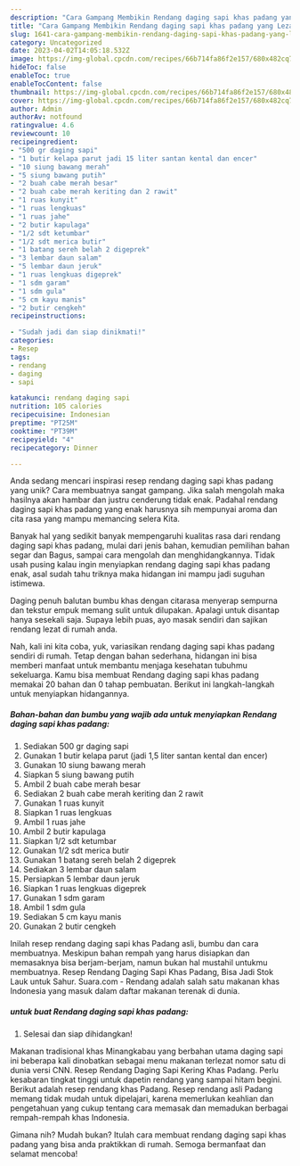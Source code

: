 ```yaml
---
description: "Cara Gampang Membikin Rendang daging sapi khas padang yang Lezat"
title: "Cara Gampang Membikin Rendang daging sapi khas padang yang Lezat"
slug: 1641-cara-gampang-membikin-rendang-daging-sapi-khas-padang-yang-lezat
category: Uncategorized
date: 2023-04-02T14:05:18.532Z
image: https://img-global.cpcdn.com/recipes/66b714fa86f2e157/680x482cq70/rendang-daging-sapi-khas-padang-foto-resep-utama.jpg
hideToc: false
enableToc: true
enableTocContent: false
thumbnail: https://img-global.cpcdn.com/recipes/66b714fa86f2e157/680x482cq70/rendang-daging-sapi-khas-padang-foto-resep-utama.jpg
cover: https://img-global.cpcdn.com/recipes/66b714fa86f2e157/680x482cq70/rendang-daging-sapi-khas-padang-foto-resep-utama.jpg
author: Admin
authorAv: notfound
ratingvalue: 4.6
reviewcount: 10
recipeingredient:
- "500 gr daging sapi"
- "1 butir kelapa parut jadi 15 liter santan kental dan encer"
- "10 siung bawang merah"
- "5 siung bawang putih"
- "2 buah cabe merah besar"
- "2 buah cabe merah keriting dan 2 rawit"
- "1 ruas kunyit"
- "1 ruas lengkuas"
- "1 ruas jahe"
- "2 butir kapulaga"
- "1/2 sdt ketumbar"
- "1/2 sdt merica butir"
- "1 batang sereh belah 2 digeprek"
- "3 lembar daun salam"
- "5 lembar daun jeruk"
- "1 ruas lengkuas digeprek"
- "1 sdm garam"
- "1 sdm gula"
- "5 cm kayu manis"
- "2 butir cengkeh"
recipeinstructions:

- "Sudah jadi dan siap dinikmati!"
categories:
- Resep
tags:
- rendang
- daging
- sapi

katakunci: rendang daging sapi 
nutrition: 105 calories
recipecuisine: Indonesian
preptime: "PT25M"
cooktime: "PT39M"
recipeyield: "4"
recipecategory: Dinner

---
```





Anda sedang mencari inspirasi resep rendang daging sapi khas padang yang unik? Cara membuatnya sangat gampang. Jika salah mengolah maka hasilnya akan hambar dan justru cenderung tidak enak. Padahal rendang daging sapi khas padang yang enak harusnya sih mempunyai aroma dan cita rasa yang mampu memancing selera Kita.





Banyak hal yang sedikit banyak mempengaruhi kualitas rasa dari rendang daging sapi khas padang, mulai dari jenis bahan, kemudian pemilihan bahan segar dan Bagus, sampai cara mengolah dan menghidangkannya. Tidak usah pusing kalau ingin menyiapkan rendang daging sapi khas padang enak,      asal sudah tahu triknya maka hidangan ini mampu jadi suguhan istimewa.














Daging penuh balutan bumbu khas dengan citarasa menyerap sempurna dan tekstur empuk memang sulit untuk dilupakan. Apalagi untuk disantap hanya sesekali saja. Supaya lebih puas, ayo masak sendiri dan sajikan rendang lezat di rumah anda.






Nah, kali ini kita coba, yuk, variasikan rendang daging sapi khas padang sendiri di rumah. Tetap dengan bahan sederhana, hidangan ini bisa memberi manfaat untuk membantu menjaga kesehatan tubuhmu sekeluarga. Kamu bisa membuat Rendang daging sapi khas padang memakai 20 bahan dan 0 tahap pembuatan. Berikut ini langkah-langkah untuk menyiapkan hidangannya.

<!--inarticleads1-->

##### Bahan-bahan dan bumbu yang wajib ada untuk menyiapkan Rendang daging sapi khas padang:

1. Sediakan 500 gr daging sapi
1. Gunakan 1 butir kelapa parut (jadi 1,5 liter santan kental dan encer)
1. Gunakan 10 siung bawang merah
1. Siapkan 5 siung bawang putih
1. Ambil 2 buah cabe merah besar
1. Sediakan 2 buah cabe merah keriting dan 2 rawit
1. Gunakan 1 ruas kunyit
1. Siapkan 1 ruas lengkuas
1. Ambil 1 ruas jahe
1. Ambil 2 butir kapulaga
1. Siapkan 1/2 sdt ketumbar
1. Gunakan 1/2 sdt merica butir
1. Gunakan 1 batang sereh belah 2 digeprek
1. Sediakan 3 lembar daun salam
1. Persiapkan 5 lembar daun jeruk
1. Siapkan 1 ruas lengkuas digeprek
1. Gunakan 1 sdm garam
1. Ambil 1 sdm gula
1. Sediakan 5 cm kayu manis
1. Gunakan 2 butir cengkeh


Inilah resep rendang daging sapi khas Padang asli, bumbu dan cara membuatnya. Meskipun bahan rempah yang harus disiapkan dan memasaknya bisa berjam-berjam, namun bukan hal mustahil untukmu membuatnya. Resep Rendang Daging Sapi Khas Padang, Bisa Jadi Stok Lauk untuk Sahur. Suara.com - Rendang adalah salah satu makanan khas Indonesia yang masuk dalam daftar makanan terenak di dunia. 

<!--inarticleads2-->

#####  untuk buat Rendang daging sapi khas padang:


1. Selesai dan siap dihidangkan!

Makanan tradisional khas Minangkabau yang berbahan utama daging sapi ini beberapa kali dinobatkan sebagai menu makanan terlezat nomor satu di dunia versi CNN. Resep Rendang Daging Sapi Kering Khas Padang. Perlu kesabaran tingkat tinggi untuk dapetin rendang yang sampai hitam begini. Berikut adalah resep rendang khas Padang. Resep rendang asli Padang memang tidak mudah untuk dipelajari, karena memerlukan keahlian dan pengetahuan yang cukup tentang cara memasak dan memadukan berbagai rempah-rempah khas Indonesia. 

Gimana nih? Mudah bukan? Itulah cara membuat rendang daging sapi khas padang yang bisa anda praktikkan di rumah. Semoga bermanfaat dan selamat mencoba!

